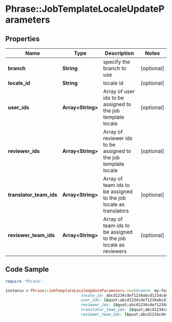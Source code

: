 # Phrase::JobTemplateLocaleUpdateParameters

## Properties

Name | Type | Description | Notes
------------ | ------------- | ------------- | -------------
**branch** | **String** | specify the branch to use | [optional] 
**locale_id** | **String** | locale id | [optional] 
**user_ids** | **Array&lt;String&gt;** | Array of user ids to be assigned to the job template locale | [optional] 
**reviewer_ids** | **Array&lt;String&gt;** | Array of reviewer ids to be assigned to the job template locale | [optional] 
**translator_team_ids** | **Array&lt;String&gt;** | Array of team ids to be assigned to the job locale as translators | [optional] 
**reviewer_team_ids** | **Array&lt;String&gt;** | Array of team ids to be assigned to the job locale as reviewers | [optional] 

## Code Sample

```ruby
require 'Phrase'

instance = Phrase::JobTemplateLocaleUpdateParameters.new(branch: my-feature-branch,
                                 locale_id: abcd1234cdef1234abcd1234cdef1234,
                                 user_ids: [&quot;abcd1234cdef1234abcd1234cdef1234&quot;],
                                 reviewer_ids: [&quot;abcd1234cdef1234abcd1234cdef1234&quot;],
                                 translator_team_ids: [&quot;abcd1234cdef1234abcd1234cdef1234&quot;],
                                 reviewer_team_ids: [&quot;abcd1234cdef1234abcd1234cdef1234&quot;])
```


